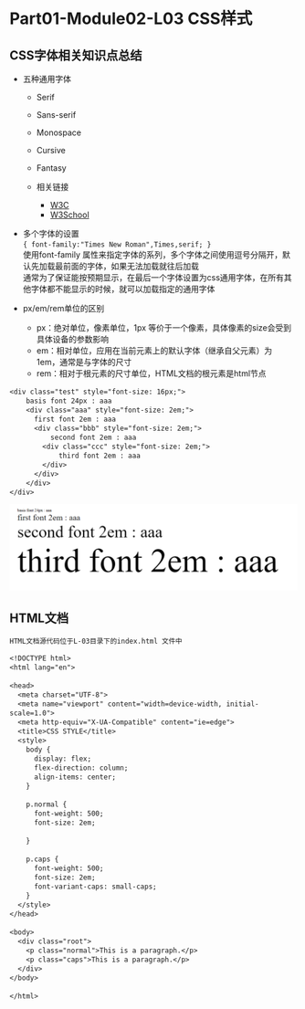 # Part01-Module02-L03 CSS样式

## CSS字体相关知识点总结
- 五种通用字体     
  - Serif
  - Sans-serif
  - Monospace
  - Cursive
  - Fantasy

  - 相关链接
    - [W3C](https://www.w3.org/Style/Examples/007/fonts.zh_CN.html)
    - [W3School](https://www.w3school.com.cn/css/css_font.asp)

- 多个字体的设置    
    `{ font-family:"Times New Roman",Times,serif; }`    
    使用font-family 属性来指定字体的系列，多个字体之间使用逗号分隔开，默认先加载最前面的字体，如果无法加载就往后加载    
    通常为了保证能按预期显示，在最后一个字体设置为css通用字体，在所有其他字体都不能显示的时候，就可以加载指定的通用字体

- px/em/rem单位的区别
  - px：绝对单位，像素单位，1px 等价于一个像素，具体像素的size会受到具体设备的参数影响
  - em：相对单位，应用在当前元素上的默认字体（继承自父元素）为 1em，通常是与字体的尺寸
  - rem：相对于根元素的尺寸单位，HTML文档的根元素是html节点
```
<div class="test" style="font-size: 16px;">
    basis font 24px : aaa
    <div class="aaa" style="font-size: 2em;">
      first font 2em : aaa
      <div class="bbb" style="font-size: 2em;">
          second font 2em : aaa
        <div class="ccc" style="font-size: 2em;">
            third font 2em : aaa
        </div>
      </div>
    </div>
</div>
```
![](L-03/images/1.png)


## HTML文档
    HTML文档源代码位于L-03目录下的index.html 文件中
```
<!DOCTYPE html>
<html lang="en">

<head>
  <meta charset="UTF-8">
  <meta name="viewport" content="width=device-width, initial-scale=1.0">
  <meta http-equiv="X-UA-Compatible" content="ie=edge">
  <title>CSS STYLE</title>
  <style>
    body {
      display: flex;
      flex-direction: column;
      align-items: center;
    }

    p.normal {
      font-weight: 500;
      font-size: 2em;

    }

    p.caps {
      font-weight: 500;
      font-size: 2em;
      font-variant-caps: small-caps;
    }
  </style>
</head>

<body>
  <div class="root">
    <p class="normal">This is a paragraph.</p>
    <p class="caps">This is a paragraph.</p>
  </div>
</body>

</html>
```
